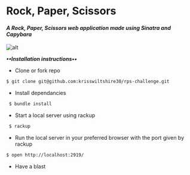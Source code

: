 Rock, Paper, Scissors
==================

#### *A Rock, Paper, Scissors web application made using Sinatra and Capybara*

![alt](https://media.istockphoto.com/vectors/rock-paper-scissors-vector-illustration-vector-id824700882?k=6&m=824700882&s=612x612&w=0&h=1suqNu6Q8hEiFwkxmb6NX6eOXnorydHHb5Y0EPjZY1M=)

___••Installation instructions••___
- Clone or fork repo
```bash
$ git clone git@github.com:krisswiltshire30/rps-challenge.git
```
- Install dependancies
```bash
 $ bundle install
```
- Start a local server using rackup
```bash
 $ rackup
```
- Run the local server in your preferred browser with the port given by rackup
```bash
$ open http://localhost:2919/
```

- Have a blast
